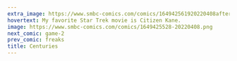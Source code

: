 ```yaml
---
extra_image: https://www.smbc-comics.com/comics/164942561920220408after.png
hovertext: My favorite Star Trek movie is Citizen Kane.
image: https://www.smbc-comics.com/comics/1649425528-20220408.png
next_comic: game-2
prev_comic: freaks
title: Centuries
---
```


